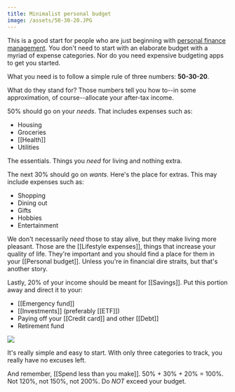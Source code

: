 ```yaml
---
title: Minimalist personal budget
image: /assets/50-30-20.JPG
---
```


This is a good start for people who are just beginning with <a class="internal-link" href="/index">personal finance management</a>. You don't need to start with an elaborate budget with a myriad of expense categories. Nor do you need expensive budgeting apps to get you started.

What you need is to follow a simple rule of three numbers: **50-30-20**.

What do they stand for? Those numbers tell you how to--in some approximation, of course--allocate your after-tax income.

50% should go on your *needs*. That includes expenses such as:
- Housing
- Groceries
- [[Health]]
- Utilities

The essentials. Things you *need* for living and nothing extra.

The next 30% should go on *wants*. Here's the place for extras. This may include expenses such as:
- Shopping
- Dining out
- Gifts
- Hobbies
- Entertainment 

We don't necessarily *need* those to stay alive, but they make living more pleasant. Those are the [[Lifestyle expenses]], things that increase your quality of life. They're important and you should find a place for them in your [[Personal budget]]. Unless you're in financial dire straits, but that's another story.

Lastly, 20% of your income should be meant for [[Savings]]. Put this portion away and direct it to your:
- [[Emergency fund]]
- [[Investments]] (preferably [[ETF]])
- Paying off your [[Credit card]] and other [[Debt]]
- Retirement fund

![]({{page.image}})

It's really simple and easy to start. With only three categories to track, you really have no excuses left.

And remember, [[Spend less than you make]]. 50% + 30% + 20% = 100%. Not 120%, not 150%, not 200%. Do *NOT* exceed your budget.